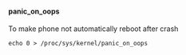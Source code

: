 #### panic_on_oops

To make phone not automatically reboot after crash

	echo 0 > /proc/sys/kernel/panic_on_oops
